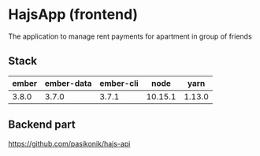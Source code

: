 # HajsApp (frontend)

The application to manage rent payments for apartment in group of friends  

## Stack

| ember | ember-data | ember-cli | node    | yarn   |
|-------|------------|-----------|---------|--------|
| 3.8.0 | 3.7.0      | 3.7.1     | 10.15.1 | 1.13.0 |

## Backend part

https://github.com/pasikonik/hajs-api
